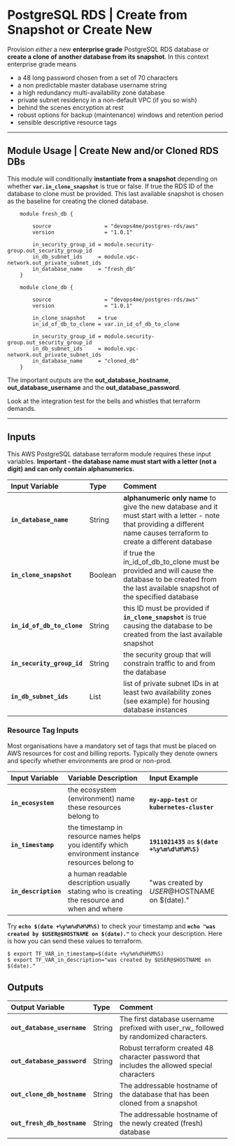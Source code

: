 
# PostgreSQL RDS | Create from Snapshot or Create New

Provision _either_ a new **enterprise grade** PostgreSQL RDS database _or_ **create a clone of another database from its snapshot**. In this context enterprise grade means
- a 48 long password chosen from a set of 70 characters
- a non predictable master database username string
- a high redundancy multi-availability zone database
- private subnet residency in a non-default VPC (if you so wish)
- behind the scenes encryption at rest
- robust options for backup (maintenance) windows and retention period
- sensible descriptive resource tags


---


## Module Usage | Create New and/or Cloned RDS DBs

This module will conditionally **instantiate from a snapshot** depending on whether **`var.in_clone_snapshot`** is true or false. If true the RDS ID of the database to clone must be provided. This last available snapshot is chosen as the baseline for creating the cloned database.

```
    module fresh_db {

        source                 = "devops4me/postgres-rds/aws"
        version                = "1.0.1"

        in_security_group_id = module.security-group.out_security_group_id
        in_db_subnet_ids     = module.vpc-network.out_private_subnet_ids
        in_database_name     = "fresh_db"
    }

    module clone_db {

        source                 = "devops4me/postgres-rds/aws"
        version                = "1.0.1"

        in_clone_snapshot    = true
        in_id_of_db_to_clone = var.in_id_of_db_to_clone

        in_security_group_id = module.security-group.out_security_group_id
        in_db_subnet_ids     = module.vpc-network.out_private_subnet_ids
        in_database_name     = "cloned_db"
    }
```

The important outputs are the **out_database_hostname**, **out_database_username** and the **out_database_password**.

Look at the integration test for the bells and whistles that terraform demands.


---


## Inputs

This AWS PostgreSQL database terraform module requires these input variables.
**Important - the database name must start with a letter (not a digit) and can only contain alphanumerics.**

| Input Variable | Type | Comment |
|:-------- |:---- |:------- |
**`in_database_name`** | String | **alphanumeric only name** to give the new database and it must start with a letter - note that providing a different name causes terraform to create a different database
**`in_clone_snapshot`** | Boolean | if true the in_id_of_db_to_clone must be provided and will cause the database to be created from the last available snapshot of the specified database
**`in_id_of_db_to_clone`** | String | this ID must be provided if **`in_clone_snapshot`** is true causing the database to be created from the last available snapshot
**`in_security_group_id`** | String | the security group that will constrain traffic to and from the  database
**`in_db_subnet_ids`** | List | list of private subnet IDs in at least two availability zones (see example) for housing database instances


### Resource Tag Inputs

Most organisations have a mandatory set of tags that must be placed on AWS resources for cost and billing reports. Typically they denote owners and specify whether environments are prod or non-prod.

| Input Variable    | Variable Description | Input Example
|:----------------- |:-------------------- |:----- |
**`in_ecosystem`** | the ecosystem (environment) name these resources belong to | **`my-app-test`** or **`kubernetes-cluster`**
**`in_timestamp`** | the timestamp in resource names helps you identify which environment instance resources belong to | **`1911021435`** as **`$(date +%y%m%d%H%M%S)`**
**`in_description`** | a human readable description usually stating who is creating the resource and when and where | "was created by $USER@$HOSTNAME on $(date)."

Try **`echo $(date +%y%m%d%H%M%S)`** to check your timestamp and **`echo "was created by $USER@$HOSTNAME on $(date)."`** to check your description. Here is how you can send these values to terraform.

```
$ export TF_VAR_in_timestamp=$(date +%y%m%d%H%M%S)
$ export TF_VAR_in_description="was created by $USER@$HOSTNAME on $(date)."
```

## Outputs

| Output Variable            | Type   | Comment |
|:-------------------------- |:------ |:------- |
**`out_database_username`**  | String | The first database username prefixed with user_rw_ followed by randomized characters.
**`out_database_password`**  | String | Robust terraform created 48 character password that includes the allowed special characters
**`out_clone_db_hostname`**  | String | The addressable hostname of the database that has been cloned from a snapshot
**`out_fresh_db_hostname`**  | String | The addressable hostname of the newly created (fresh) database
